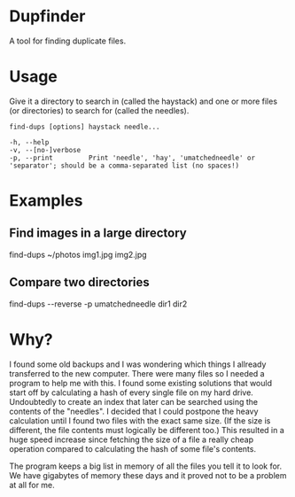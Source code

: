 # Dupfinder

A tool for finding duplicate files.

# Usage

Give it a directory to search in (called the haystack) and one or more files (or directories) to search for (called the needles).

    find-dups [options] haystack needle...

    -h, --help
    -v, --[no-]verbose
    -p, --print         Print 'needle', 'hay', 'umatchedneedle' or 'separator'; should be a comma-separated list (no spaces!)

# Examples

## Find images in a large directory

find-dups ~/photos img1.jpg img2.jpg

## Compare two directories

find-dups --reverse -p umatchedneedle dir1 dir2

# Why?

I found some old backups and I was wondering which things I allready transferred to the new computer. There were many files so I needed a program to help me with this. I found some existing solutions that would start off by calculating a hash of every single file on my hard drive. Undoubtedly to create an index that later can be searched using the contents of the "needles". I decided that I could postpone the heavy calculation until I found two files with the exact same size. (If the size is different, the file contents must logically be different too.) This resulted in a huge speed increase since fetching the size of a file a really cheap operation compared to calculating the hash of some file's contents.

The program keeps a big list in memory of all the files you tell it to look for. We have gigabytes of memory these days and it proved not to be a problem at all for me.

